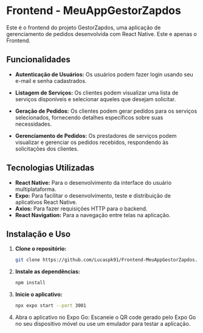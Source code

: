# Frontend - MeuAppGestorZapdos

Este é o frontend do projeto GestorZapdos, uma aplicação de gerenciamento de pedidos desenvolvida com React Native.
Este e apenas o Frontend.

## Funcionalidades

- **Autenticação de Usuários:** Os usuários podem fazer login usando seu e-mail e senha cadastrados.
  
- **Listagem de Serviços:** Os clientes podem visualizar uma lista de serviços disponíveis e selecionar aqueles que desejam solicitar.

- **Geração de Pedidos:** Os clientes podem gerar pedidos para os serviços selecionados, fornecendo detalhes específicos sobre suas necessidades.

- **Gerenciamento de Pedidos:** Os prestadores de serviços podem visualizar e gerenciar os pedidos recebidos, respondendo às solicitações dos clientes.

## Tecnologias Utilizadas

- **React Native:** Para o desenvolvimento da interface do usuário multiplataforma.
- **Expo:** Para facilitar o desenvolvimento, teste e distribuição de aplicativos React Native.
- **Axios:** Para fazer requisições HTTP para o backend.
- **React Navigation:** Para a navegação entre telas na aplicação.

## Instalação e Uso

1. **Clone o repositório:**
   ```bash
   git clone https://github.com/Lucaspk91/Frontend-MeuAppGestorZapdos.git

2. **Instale as dependências:**
   ```bash
   npm install

4. **Inicie o aplicativo:**
   ```bash
   npx expo start --port 3001

6. Abra o aplicativo no Expo Go: Escaneie o QR code gerado pelo Expo Go no seu dispositivo móvel ou use um emulador para testar a aplicação.
   
    
   
